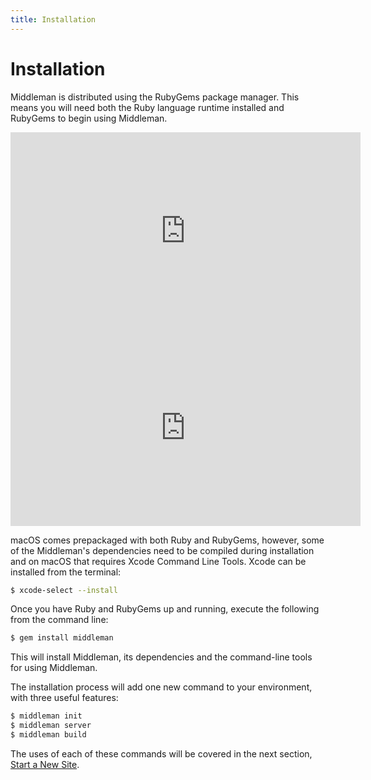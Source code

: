 ```yaml
---
title: Installation
---
```


# Installation

Middleman is distributed using the RubyGems package manager. This means you will
need both the Ruby language runtime installed and RubyGems to begin using
Middleman.

<iframe width="560" height="315" src="https://www.youtube.com/embed/nNc5Pm4IYeE?rel=0" frameborder="0" allowfullscreen></iframe>

<iframe width="560" height="315" src="https://www.youtube.com/embed/gayJFzi0rfg?rel=0" frameborder="0" allowfullscreen></iframe><br>

macOS comes prepackaged with both Ruby and RubyGems, however, some of the
Middleman's dependencies need to be compiled during installation and on macOS
that requires Xcode Command Line Tools. Xcode can be installed from the
terminal:

```bash
$ xcode-select --install
```

Once you have Ruby and RubyGems up and running, execute the following from the
command line:

```bash
$ gem install middleman
```

This will install Middleman, its dependencies and the command-line tools for
using Middleman.

The installation process will add one new command to your environment, with
three useful features:

```bash
$ middleman init
$ middleman server
$ middleman build
```

The uses of each of these commands will be covered in the next section,
[Start a New Site].

  [Start a New Site]: /basics/start-new-site
